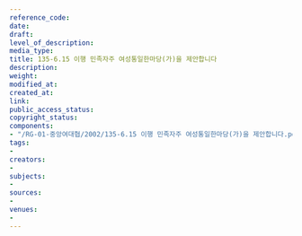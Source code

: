 ```yaml
---
reference_code: 
date: 
draft: 
level_of_description: 
media_type: 
title: 135-6.15 이행 민족자주 여성통일한마당(가)을 제안합니다
description: 
weight: 
modified_at: 
created_at: 
link: 
public_access_status: 
copyright_status: 
components:
- "/RG-01-중앙여대협/2002/135-6.15 이행 민족자주 여성통일한마당(가)을 제안합니다.pdf"
tags:
- 
creators:
- 
subjects:
- 
sources:
- 
venues:
- 
---
```


